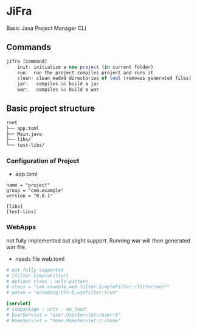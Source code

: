 # JiFra
Basic Java Project Manager CLI


## Commands
```js
jifra [command]
    init: initialize a new project (in current folder)
    run:  run the project compiles project and runs it
    clean: clean maded directories of tool (removes generated files)
    jar:   compiles && build a jar 
    war:   compiles && build a war
```

## Basic project structure
```sh
root
├── app.toml
├── Main.java
├── libs/
└── test-libs/
```

### Configuration of Project
- app.toml
```
name = "project"
group = "com.example"
version = "0.0.1"

[libs]
[test-libs]
```

### WebApps 
not fully implemented but slight support. Running war will then generated war file.
- needs file web.toml
```toml
# not fully supported
# [filter.SimpleFilter]
# defines class : urls-pattern
# class = "com.example.web.filter.SimpleFilter:/filter/me/*"
# param = "encoding:UTF-8,usefilter:true"

[servlet]
# subpackage : urls : on_load
# UserServlet = "user.UserServlet:/user:0"
# HomeServlet = "home.HomeServlet:/:/home"
```






